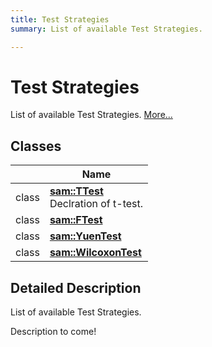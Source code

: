 ```yaml
---
title: Test Strategies
summary: List of available Test Strategies.  

---
```


# Test Strategies




List of available Test Strategies.  [More...](#detailed-description)






## Classes

|                | Name           |
| -------------- | -------------- |
| class | **[sam::TTest](/doxygen/Classes/classsam_1_1_t_test/)** <br>Declration of t-test.  |
| class | **[sam::FTest](/doxygen/Classes/classsam_1_1_f_test/)**  |
| class | **[sam::YuenTest](/doxygen/Classes/classsam_1_1_yuen_test/)**  |
| class | **[sam::WilcoxonTest](/doxygen/Classes/classsam_1_1_wilcoxon_test/)**  |








## Detailed Description

List of available Test Strategies. 


























Description to come! 








